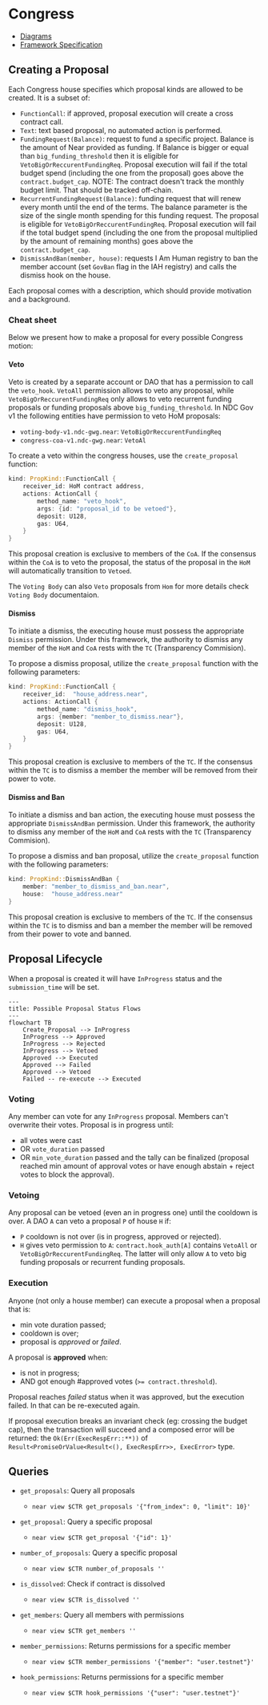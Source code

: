 # Congress

- [Diagrams](https://miro.com/app/board/uXjVMqJRr_U=/)
- [Framework Specification](https://near-ndc.notion.site/NDC-V1-Framework-V3-1-Updated-1af84fe7cc204087be70ea7ffee4d23f?pvs=4)

## Creating a Proposal

Each Congress house specifies which proposal kinds are allowed to be created. It is a subset of:

- `FunctionCall`: if approved, proposal execution will create a cross contract call.
- `Text`: text based proposal, no automated action is performed.
- `FundingRequest(Balance)`: request to fund a specific project. Balance is the amount of Near provided as funding. If Balance is bigger or equal than `big_funding_threshold` then it is eligible for `VetoBigOrReccurentFundingReq`. Proposal execution will fail if the total budget spend (including the one from the proposal) goes above the `contract.budget_cap`.
  NOTE: The contract doesn't track the monthly budget limit. That should be tracked off-chain.
- `RecurrentFundingRequest(Balance)`: funding request that will renew every month until the end of the terms. The balance parameter is the size of the single month spending for this funding request. The proposal is eligible for
  `VetoBigOrReccurentFundingReq`. Proposal execution will fail if the total budget spend (including the one from the proposal multiplied by the amount of remaining months) goes above the `contract.budget_cap`.
- `DismissAndBan(member, house)`: requests I Am Human registry to ban the member account (set `GovBan` flag in the IAH registry) and calls the dismiss hook on the house.

Each proposal comes with a description, which should provide motivation and a background.

### Cheat sheet

Below we present how to make a proposal for every possible Congress motion:

#### Veto

Veto is created by a separate account or DAO that has a permission to call the `veto_hook`. `VetoAll` permission allows to veto any proposal, while `VetoBigOrReccurentFundingReq` only allows to veto recurrent funding proposals or funding proposals above `big_funding_threshold`.
In NDC Gov v1 the following entities have permission to veto HoM proposals:

- `voting-body-v1.ndc-gwg.near`: `VetoBigOrReccurentFundingReq`
- `congress-coa-v1.ndc-gwg.near`: `VetoAl`

To create a veto within the congress houses, use the `create_proposal` function:

```rust
kind: PropKind::FunctionCall {
    receiver_id: HoM contract address,
    actions: ActionCall {
        method_name: "veto_hook",
        args: {id: "proposal_id to be vetoed"},
        deposit: U128,
        gas: U64,
    }
}
```

This proposal creation is exclusive to members of the `CoA`. If the consensus within the `CoA` is to veto the proposal, the status of the proposal in the `HoM` will automatically transition to `Vetoed`.

The `Voting Body` can also `Veto` proposals from `Hom` for more details check `Voting Body` documentaion.

#### Dismiss

To initiate a dismiss, the executing house must possess the appropriate `Dismiss` permission. Under this framework, the authority to dismiss any member of the `HoM` and `CoA` rests with the `TC` (Transparency Commision).

To propose a dismiss proposal, utilize the `create_proposal` function with the following parameters:

```rust
kind: PropKind::FunctionCall {
    receiver_id:  "house_address.near",
    actions: ActionCall {
        method_name: "dismiss_hook",
        args: {member: "member_to_dismiss.near"},
        deposit: U128,
        gas: U64,
    }
}
```

This proposal creation is exclusive to members of the `TC`. If the consensus within the `TC` is to dismiss a member the member will be removed from their power to vote.

#### Dismiss and Ban

To initiate a dismiss and ban action, the executing house must possess the appropriate `DismissAndBan` permission. Under this framework, the authority to dismiss any member of the `HoM` and `CoA` rests with the `TC` (Transparency Commision).

To propose a dismiss and ban proposal, utilize the `create_proposal` function with the following parameters:

```rust
kind: PropKind::DismissAndBan {
    member: "member_to_dismiss_and_ban.near",
    house:  "house_address.near"
}
```

This proposal creation is exclusive to members of the `TC`. If the consensus within the `TC` is to dismiss and ban a member the member will be removed from their power to vote and banned.

## Proposal Lifecycle

When a proposal is created it will have `InProgress` status and the `submission_time` will be set.

```mermaid
---
title: Possible Proposal Status Flows
---
flowchart TB
    Create_Proposal --> InProgress
    InProgress --> Approved
    InProgress --> Rejected
    InProgress --> Vetoed
    Approved --> Executed
    Approved --> Failed
    Approved --> Vetoed
    Failed -- re-execute --> Executed
```

### Voting

Any member can vote for any `InProgress` proposal. Members can't overwrite their votes. Proposal is in progress until:

- all votes were cast
- OR `vote_duration` passed
- OR `min_vote_duration` passed and the tally can be finalized (proposal reached min amount of approval votes or have enough abstain + reject votes to block the approval).

### Vetoing

Any proposal can be vetoed (even an in progress one) until the cooldown is over.
A DAO `A` can veto a proposal `P` of house `H` if:

- `P` cooldown is not over (is in progress, approved or rejected).
- `H` gives veto permission to `A`: `contract.hook_auth[A]` contains `VetoAll` or `VetoBigOrReccurentFundingReq`. The latter will only allow `A` to veto big funding proposals or recurrent funding proposals.

### Execution

Anyone (not only a house member) can execute a proposal when a proposal that is:

- min vote duration passed;
- cooldown is over;
- proposal is _approved_ or _failed_.

A proposal is **approved** when:

- is not in progress;
- AND got enough #approved votes (`>= contract.threshold`).

Proposal reaches _failed_ status when it was approved, but the execution failed. In that can be re-executed again.

If proposal execution breaks an invariant check (eg: crossing the budget cap), then the transaction will succeed and a composed error will be returned: the `Ok(Err(ExecRespErr::**))` of `Result<PromiseOrValue<Result<(), ExecRespErr>>, ExecError>` type.

## Queries

- `get_proposals`: Query all proposals

  - `near view $CTR get_proposals '{"from_index": 0, "limit": 10}'`

- `get_proposal`: Query a specific proposal

  - `near view $CTR get_proposal '{"id": 1}'`

- `number_of_proposals`: Query a specific proposal

  - `near view $CTR number_of_proposals ''`

- `is_dissolved`: Check if contract is dissolved

  - `near view $CTR is_dissolved ''`

- `get_members`: Query all members with permissions

  - `near view $CTR get_members ''`

- `member_permissions`: Returns permissions for a specific member

  - `near view $CTR member_permissions '{"member": "user.testnet"}'`

- `hook_permissions`: Returns permissions for a specific member
  - `near view $CTR hook_permissions '{"user": "user.testnet"}'`
